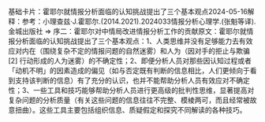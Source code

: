 

基础卡片：霍耶尔就情报分析面临的认知挑战提出了三个基本观点2024-05-16解释：参考：小理查兹·J.霍耶尔.(2014.2021).2024033情报分析心理学.(张魁等译).金城出版社 => 序二：霍耶尔对中情局改进情报分析工作的贡献原文：霍耶尔就情报分析面临的认知挑战提出了三个基本观点：1、人类思维并没有足够能力去有效应对内在（围绕复杂不定的情报问题的自然迷雾）和人为（因对手的拒止与欺骗 [2] 行动形成的人为迷雾）的不确定性；2、即便分析人员对那些因认知过程或者「动机不明」的因素造成的偏见（如与否定既有判断的信息相比，人们更倾向于看到支持该判断的信息）有了充分的认识，也并不能帮助分析人员有效应对不确定性；3、一些工具和技巧能够帮助分析人员进行更高级的批判性思维，显著提高对复杂问题的分析质量（有关这些问题的信息往往不完整、模棱两可，而且经常被故意扭曲）。这些工具主要包括组织信息、质疑假定和探究不同解读的各种技巧。